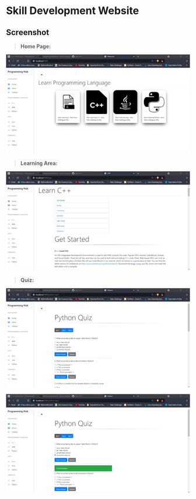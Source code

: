 # Skill Development Website


## Screenshot

> **Home Page:**

![home page](static/imgs/home.jpg)

> **Learning Area:**

![learning page](static/imgs/content.jpg)

> **Quiz:**

![quiz fig1](static/imgs/quiz1.jpg)


![quiz fig2](static/imgs/quiz2.jpg)